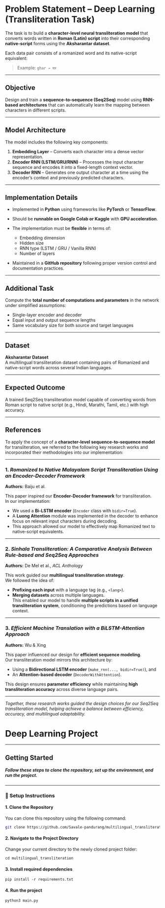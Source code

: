 # Problem Statement – Deep Learning (Transliteration Task)

The task is to build a **character-level neural transliteration model** that converts words written in **Roman (Latin) script** into their corresponding **native-script** forms using the **Aksharantar dataset**.  

Each data pair consists of a romanized word and its native-script equivalent:  
> Example: `ghar → घर`

---

##  Objective
Design and train a **sequence-to-sequence (Seq2Seq)** model using **RNN-based architectures** that can automatically learn the mapping between characters in different scripts.

---

##  Model Architecture

The model includes the following key components:

1. **Embedding Layer** – Converts each character into a dense vector representation.  
2. **Encoder RNN (LSTM/GRU/RNN)** – Processes the input character sequence and encodes it into a fixed-length context vector.  
3. **Decoder RNN** – Generates one output character at a time using the encoder’s context and previously predicted characters.

---

##  Implementation Details

- Implemented in **Python** using frameworks like **PyTorch** or **TensorFlow**.  
- Should be **runnable on Google Colab or Kaggle** with **GPU acceleration**.  
- The implementation must be **flexible** in terms of:
  - Embedding dimension  
  - Hidden size  
  - RNN type (LSTM / GRU / Vanilla RNN)  
  - Number of layers  

- Maintained in a **GitHub repository** following proper version control and documentation practices.

---

##  Additional Task

Compute the **total number of computations and parameters** in the network under simplified assumptions:
- Single-layer encoder and decoder  
- Equal input and output sequence lengths  
- Same vocabulary size for both source and target languages  

---

##  Dataset
**Aksharantar Dataset**  
A multilingual transliteration dataset containing pairs of Romanized and native-script words across several Indian languages.

---

##  Expected Outcome
A trained Seq2Seq transliteration model capable of converting words from Roman script to native script (e.g., Hindi, Marathi, Tamil, etc.) with high accuracy.


---

##  References

To apply the concept of a **character-level sequence-to-sequence model** for transliteration, we referred to the following key research works and incorporated their methodologies into our implementation:

---

###  1. *Romanized to Native Malayalam Script Transliteration Using an Encoder-Decoder Framework*  
**Authors:** Baiju et al.  

This paper inspired our **Encoder-Decoder framework** for transliteration.  
In our implementation:  
- We used a **Bi-LSTM encoder** (`Encoder` class with `bidir=True`).  
- A **Luong Attention** module was implemented in the decoder to enhance focus on relevant input characters during decoding.  
- This approach allowed our model to effectively map Romanized text to native-script equivalents.

---

###  2. *Sinhala Transliteration: A Comparative Analysis Between Rule-based and Seq2Seq Approaches*  
**Authors:** De Mel et al., *ACL Anthology*  

This work guided our **multilingual transliteration strategy**.  
We followed the idea of:
- **Prefixing each input** with a language tag (e.g., `<lang>`).  
- **Merging datasets** across multiple languages.  
This enabled our model to handle **multiple scripts in a unified transliteration system**, conditioning the predictions based on language context.

---

###  3. *Efficient Machine Translation with a BiLSTM-Attention Approach*  
**Authors:** Wu & Xing  

This paper influenced our design for **efficient sequence modeling**.  
Our transliteration model mirrors this architecture by:
- Using a **Bidirectional LSTM encoder** (`make_rnn(..., bidir=True)`), and  
- An **Attention-based decoder** (`DecoderWithAttention`).  

This design ensures **parameter efficiency** while maintaining **high transliteration accuracy** across diverse language pairs.

---

*Together, these research works guided the design choices for our Seq2Seq transliteration model, helping achieve a balance between efficiency, accuracy, and multilingual adaptability.*

# Deep Learning Project

---

##  Getting Started

##### Follow these steps to clone the repository, set up the environment, and run the project.

---

### 🚀 Setup Instructions

#### 1. Clone the Repository
You can clone this repository using the following command:

```bash
git clone https://github.com/Savale-pandurang/multilingual_transliteration.git
```
#### 2. Navigate to the Project Directory

Change your current directory to the newly cloned project folder:
```
cd multilingual_transliteration
```
#### 3. Install required dependencies
```
pip install -r requirements.txt
```
#### 4. Run the project
```
python3 main.py
```